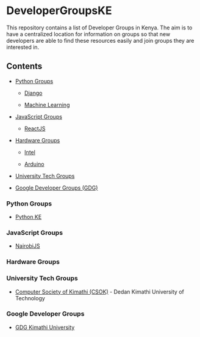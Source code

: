 # DeveloperGroupsKE

This repository contains a list of Developer Groups in Kenya. The aim is to have a centralized location for information on groups so that new developers are able to find these resources easily and join groups they are interested in.

## Contents

* [Python Groups](#)

   * [Django](#)

   * [Machine Learning](#)

* [JavaScript Groups](#)
   
   * [ReactJS](#)

* [Hardware Groups](#)

   * [Intel](#)

   * [Arduino](#)

* [University Tech Groups](#)

* [Google Developer Groups (GDG)](#)

### Python Groups

   * [Python KE](#)

### JavaScript Groups

   * [NairobiJS](#)

### Hardware Groups

### University Tech Groups

   * [Computer Society of Kimathi (CSOK)](https://github.com/ikuamike/DeveloperGroupsKE/blob/master/University_Tech_Groups/Computer_Society_of_Kimathi.MD) - Dedan Kimathi University of Technology

### Google Developer Groups

   * [GDG Kimathi University](#)